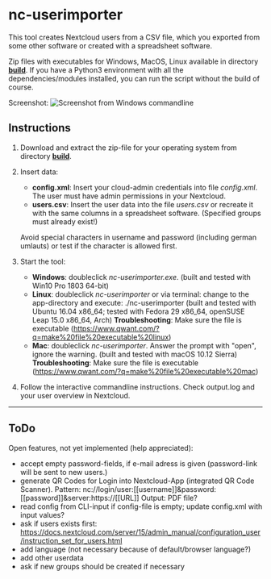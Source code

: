 # nc-userimporter
This tool creates Nextcloud users from a CSV file, which you exported from some other software or created with a spreadsheet software.

Zip files with executables for Windows, MacOS, Linux available in directory [__build__](https://github.com/t-markmann/nc-userimporter/tree/master/build). If you have a Python3 environment with all the dependencies/modules installed, you can run the script without the build of course.

Screenshot:
![Screenshot from Windows commandline](https://github.com/t-markmann/nc-userimporter/blob/master/screenshot.png)

## Instructions

1. Download and extract the zip-file for your operating system from directory [__build__](https://github.com/t-markmann/nc-userimporter/tree/master/build).

2. Insert data:
    * __config.xml__: Insert your cloud-admin credentials into file _config.xml_. The user must have admin permissions in your Nextcloud.
    * __users.csv__: Insert the user data into the file _users.csv_ or recreate it with the same columns in a spreadsheet software. (Specified groups must already exist!)

    Avoid special characters in username and password (including german umlauts) or test if the character is allowed first.

3. Start the tool:
    * __Windows__: doubleclick _nc-userimporter.exe_.
		(built and tested with Win10 Pro 1803 64-bit)
	* __Linux__: doubleclick _nc-userimporter_ or via terminal: change to the app-directory and execute: ./nc-userimporter
		(built and tested with Ubuntu 16.04 x86_64; tested with Fedora 29 x86_64, openSUSE Leap 15.0 x86_64, Arch)
		__Troubleshooting__: Make sure the file is executable (https://www.qwant.com/?q=make%20file%20executable%20linux)
	* __Mac__: doubleclick _nc-userimporter_. Answer the prompt with "open", ignore the warning.
		(built and tested with macOS 10.12 Sierra)
		__Troubleshooting__: Make sure the file is executable (https://www.qwant.com/?q=make%20file%20executable%20mac)

4. Follow the interactive commandline instructions. Check output.log and your user overview in Nextcloud.


---

## ToDo

Open features, not yet implemented (help appreciated): 
* accept empty password-fields, if e-mail adress is given (password-link will be sent to new users.)
* generate QR Codes for Login into Nextcloud-App (integrated QR Code Scanner). Pattern: nc://login/user:[[username]]&password:[[password]]&server:https://[[URL]] Output: PDF file?
* read config from CLI-input if config-file is empty; update config.xml with input values?
* ask if users exists first: https://docs.nextcloud.com/server/15/admin_manual/configuration_user/instruction_set_for_users.html
* add language (not necessary because of default/browser language?)
* add other userdata
* ask if new groups should be created if necessary


